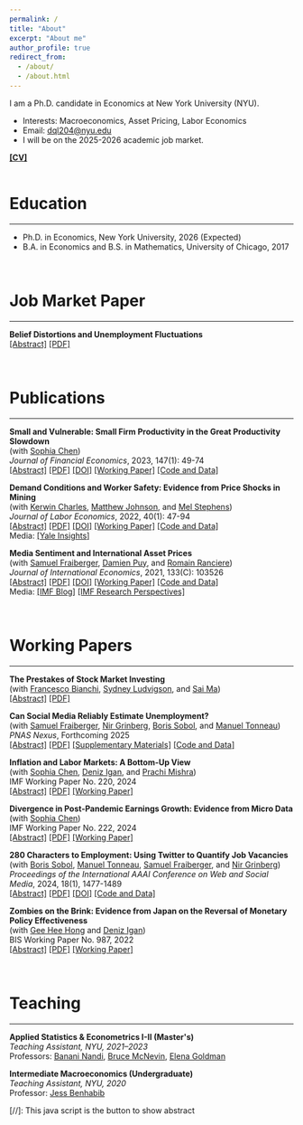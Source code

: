 ```yaml
---
permalink: /
title: "About"
excerpt: "About me"
author_profile: true
redirect_from:
  - /about/
  - /about.html
---
```

<style>
  /* image spacing */
  img { margin-top: 20px; margin-bottom: 20px; }

  /* kill theme underlines (box-shadow/border-bottom) in page content */
  .page__content a:not(.btn),
  .page__content a:not(.btn):visited {
    text-decoration: none !important;
    border-bottom: 0 !important;   /* older skins */
    box-shadow: none !important;    /* newer skins */
  }
  .page__content a:not(.btn):hover,
  .page__content a:not(.btn):focus {
    text-decoration: none !important;
    border-bottom: 0 !important;
    box-shadow: none !important;
  }
  /* Mobile-specific styles for larger profile photo and name */
  @media (max-width: 768px) {
    /* Make profile photo larger on mobile */
    .author__avatar img {
      width: 108px !important;
      height: 150px !important;
      max-width: 150px !important;
    }
    
    /* Make author name larger on mobile */
    .author__name {
      font-size: 1.8em !important;
      margin-top: 1em !important;
    }
    
    /* Optional: Make author bio text larger too */
    .author__bio {
      font-size: 1.1em !important;
    }
  }
</style>

I am a Ph.D. candidate in Economics at New York University (NYU). 
* Interests: Macroeconomics, Asset Pricing, Labor Economics 
* Email: [dql204@nyu.edu](mailto:dql204@nyu.edu) 
* I will be on the 2025-2026 academic job market.

[**[CV]**](../files/CV_Do_Lee.pdf)
<br><br>

Education
=========
---
* Ph.D. in Economics, New York University, 2026 (Expected)
* B.A. in Economics and B.S. in Mathematics, University of Chicago, 2017  

<div id="Research">
</div>
<br>

Job Market Paper
=========
---
**Belief Distortions and Unemployment Fluctuations** \
<a href="#/" onclick="visib('BDUF')">[Abstract]</a> [[PDF]](../files/belief_distortions_unemployment_fluctuations.pdf)  
<div id="BDUF" style="display: none; text-align: justify; line-height: 1.2" >
This paper studies the dynamics of asset prices and unemployment when expectations deviate from a rational benchmark. Using machine learning forecasts as a benchmark for rational and efficient beliefs, I quantify distortions in survey forecasts of firms' future cash flows and discount rates. Survey forecasts overreact to cash flow news, while machine forecasts do not. These distortions explain a large share variation in aggregate and firm-level hiring. Following positive idiosyncratic shocks, firms with distorted beliefs overhire relative to realized profits, while rational firms do not. Results suggest that distorted beliefs about firms' future cash flows can provide a unified explanation for volatility in aggregate unemployment and dispersion in firm level hiring. A search model in which firms learn about the long-run mean of their cash flows with fading memory can reproduce these patterns by generating a large share of observed volatility in unemployment and asset valuations. 
<br><br>
<IMG src="../files/time_series_cycle_h20.png"  alt="BDUF" style="width:90%; height:auto;"/>
</div>
<br>

Publications
=========
---
**Small and Vulnerable: Small Firm Productivity in the Great Productivity Slowdown** \
(with [Sophia Chen](https://sites.google.com/site/sophiachenecon/home)) \
*Journal of Financial Economics*, 2023, 147(1): 49-74 \
<a href="#/" onclick="visib('CL2023')">[Abstract]</a> [[PDF]](../files/SmallAndVulnerable.pdf) [[DOI]](https://doi.org/10.1016/j.jfineco.2022.09.007) [[Working Paper]](https://doi.org/10.5089/9781513564647.001) [[Code and Data]](https://doi.org/10.17632/49wv286my4.1)
<div id="CL2023" style="display: none; text-align: justify; line-height: 1.2" >
We show that the TFP growth of European micro, small, and medium-sized firms (SMEs) diverged from large firms after the global financial crisis. The average post-crisis TFP growth of medium-sized, small, and micro firms was, respectively, 1.1, 2.9, and 5.4 percentage points lower than that of large firms. This SME productivity gap is larger for firms with more severe credit supply shocks. The gap is partially attributable to a larger post-crisis reduction in intangible capital at SMEs than at large firms. Horseraces suggest that SME indicators are more robust and more powerful predictors of post-crisis TFP growth than other indicators.
<br><br>
<IMG src="../files/CL2023.png"  alt="CL2023" style="width:70%; height:auto;"/>
</div>

**Demand Conditions and Worker Safety: Evidence from Price Shocks in Mining** \
(with [Kerwin Charles](https://faculty.som.yale.edu/kerwincharles/), [Matthew Johnson](https://sites.google.com/site/mslaterjohnson/home?authuser=0), and [Mel Stephens](https://sites.lsa.umich.edu/mstep/)) \
*Journal of Labor Economics*, 2022, 40(1): 47-94 \
<a href="#/" onclick="visib('CJLS2022')">[Abstract]</a> [[PDF]](../files/Mining.pdf) [[DOI]](https://doi.org/10.1086/713887) [[Working Paper]](https://www.nber.org/papers/w26401) [[Code and Data]](https://github.com/doqlee/mining) \
Media: [[Yale Insights]](https://insights.som.yale.edu/insights/firms-sacrifice-worker-safety-when-demand-is-high) 
<div id="CJLS2022" style="display: none; text-align: justify; line-height: 1.2" >
We investigate how demand conditions affect employers' provision of safety—something about which theory is ambivalent. Positive demand shocks relax financial constraints that limit safety investment but simultaneously raise the opportunity cost of increasing safety rather than production. We study the US metals mining sector, leveraging exogenous demand shocks from short-term variation in global commodity prices. We find that positive price shocks substantially increase workplace injury rates and safety regulation noncompliance. While these results indicate the general dominance of the opportunity cost effect, shocks that only increase mines' cash flow lower injury rates, illustrating that financial constraints also affect safety.
<br><br>
<IMG src="../files/CJLS2022.png"  alt="CJLS2022"/>
</div>

**Media Sentiment and International Asset Prices** \
(with [Samuel Fraiberger](https://www.samuelfraiberger.com/), [Damien Puy](https://sites.google.com/view/damienpuy), and [Romain Ranciere](https://rranciere.academia.edu/)) \
*Journal of International Economics*, 2021, 133(C): 103526 \
<a href="#/" onclick="visib('FLPR2021')">[Abstract]</a> [[PDF]](../files/mediaSentiment.pdf) [[DOI]](https://doi.org/10.1016/j.jinteco.2021.103526) [[Working Paper]](https://www.nber.org/papers/w25353) [[Code and Data]](https://doi.org/10.7910/DVN/QNKFJF) \
Media: [[IMF Blog]](https://www.imf.org/en/Blogs/Articles/2019/12/16/blog-the-power-of-text) [[IMF Research Perspectives]](https://www.imf.org/-/media/Files/Research/research-perspective/2019/SpringSummer/index.ashx) 
<div id="FLPR2021" style="display: none; text-align: justify; line-height: 1.2" >
We investigate the relationship between media sentiment and international equity prices using a new dataset of 4 million news articles published between 1991 and 2015. Three key results emerge. First, news sentiment robustly predicts future daily returns around the world. However, we find a sharp contrast between the effect of local news and that of global news: whereas local news optimism (pessimism) predicts a small and transitory increase (decrease) in local equity returns, global news sentiment has a larger impact on returns that does not reverse in the short run. Second, news sentiment affects local prices mainly through the investment decisions of foreign—rather than local—investors. Third, large variations in global news sentiment predominantly happen in the absence of new information about fundamentals, suggesting that movements in global sentiment capture variations in investors' sentiment. Taken together, our findings illustrate the key role played by foreign news and investors' sentiment in driving local asset prices.
<br><br>
<IMG src="../files/FLPR2021.png"  alt="FLPR2021" style="width:70%; height:auto;"/>
</div>
<br>

Working Papers
=========
---

**The Prestakes of Stock Market Investing** \
(with [Francesco Bianchi](https://sites.google.com/view/francescobianchi/), [Sydney Ludvigson](https://www.sydneyludvigson.com/), and [Sai Ma](https://saimaecon.com/)) \
<a href="#/" onclick="visib('BLLM2025')">[Abstract]</a> [[PDF]](https://static1.squarespace.com/static/54397369e4b0446f66937a73/t/68e98688190e9d301dd51111/1760134792035/biases_ml.pdf)
<div id="BLLM2025" style="display: none; text-align: justify; line-height: 1.2" >
How rational is the stock market and how efficiently does it process information? We use machine learning to establish a practical measure of rational and efficient expectation formation while identifying distortions and inefficiencies in the subjective beliefs of market participants. The algorithm independently learns, stays attentive to fundamentals, credit risk, and sentiment, and makes abrupt course-corrections at critical junctures. By contrast, the subjective beliefs of investors, professionals, and equity analysts do little of this and instead contain predictable mistakes—"prestakes"—that are especially prevalent in times of market turbulence. Trading schemes that bet against prestakes deliver defensive strategies with large CAPM and Fama-French 5-factor alphas.
<br><br>
</div>

**Can Social Media Reliably Estimate Unemployment?** \
(with [Samuel Fraiberger](https://www.samuelfraiberger.com/), [Nir Grinberg](https://cris.bgu.ac.il/en/persons/nir-grinberg), [Boris Sobol](https://scholar.google.com/citations?user=LyWADs0AAAAJ&hl=en), and [Manuel Tonneau](https://manueltonneau.com/)) \
*PNAS Nexus*, Forthcoming 2025 \
<a href="#/" onclick="visib('FGLST2025')">[Abstract]</a> [[PDF]](../files/Research_report.pdf) [[Supplementary Materials]](../files/sm.pdf) [[Code and Data]](https://github.com/doqlee/twitter_unemployment)
<div id="FGLST2025" style="display: none; text-align: justify; line-height: 1.2" >
Digital trace data holds tremendous potential for measuring policy-relevant outcomes in real-time, yet its reliability is often questioned. Here, we propose a principled yet simple approach: capturing individual disclosures of unemployment using a fine-tuned artificial intelligence (AI) model and post-stratification adjustment using inferred user demographics. We show that our methodology consistently outperforms the industry's forecasting average, and can improve the predictions of U.S. unemployment insurance claims, up to two weeks in advance, at the national, state, and city levels at both turbulent and stable times. The results demonstrate the potential of combining AI models with statistical modeling to complement traditional survey methodology, and contribute to better-informed policymaking, especially at turbulent times.
<br><br>
<IMG src="../files/FGLST2025.png"  alt="FGLST2025"/>
</div>

**Inflation and Labor Markets: A Bottom-Up View** \
(with [Sophia Chen](https://sites.google.com/site/sophiachenecon/home), [Deniz Igan](https://www.imf.org/en/Research/Researcher-CV/Author/Igan-Deniz?AuthID=163#Background), and [Prachi Mishra](https://prachimishra.in/)) \
IMF Working Paper No. 220, 2024 \
<a href="#/" onclick="visib('CILM2024')">[Abstract]</a> [[PDF]](../files/HomebaseInflation.pdf) [[Working Paper]](https://doi.org/10.5089/9798400291807.001)
<div id="CILM2024" style="display: none; text-align: justify; line-height: 1.2" >
U.S. inflation surged in 2021-22 and has since declined, driven largely by a sharp drop in goods inflation, though services inflation remains elevated. This paper zooms into services inflation, using proprietary microdata on wages to examine its relationship with service sector wage growth at the Metropolitan Statistical Area (MSA) level. We estimate the wage-price pass-through with a local projection instrumental variable model that exploits variation in labor market tightness across MSAs. Our findings reveal a positive and significant relationship between wages and price growth, with a lag. This suggests that the effects of tight labor markets are persistent and may influence the pace of progression toward the inflation target.
<br><br>
<IMG src="../files/CILM2024.png"  alt="CILM2024" style="width:70%; height:auto;"/>
</div>

**Divergence in Post-Pandemic Earnings Growth: Evidence from Micro Data** \
(with [Sophia Chen](https://sites.google.com/site/sophiachenecon/home)) \
IMF Working Paper No. 222, 2024 \
<a href="#/" onclick="visib('CL2024')">[Abstract]</a> [[PDF]](../files/HB_analysis.pdf) [[Working Paper]](https://doi.org/10.5089/9798400291814.001)
<div id="CL2024" style="display: none; text-align: justify; line-height: 1.2" >
We analyze post-pandemic labor earnings using employer-employee data and find that earnings grew faster in counties with tighter labor markets and with greater access to loans through the Paycheck Protection Program (PPP), with the impact of PPP loans especially pronounced in areas with tighter labor markets. This divergence in earnings growth is particularly large for lower-paid, nonmanagerial workers, and those employed in smaller firms. Both wage increases and additional hours worked contributed to the overall growth in earnings. These findings align with a labor market competition framework, where tight labor markets reduce earnings disparities. Access to credit further strengthens the competition by relaxing firms' financing constraints.
<br><br>
<IMG src="../files/CL2024.png"  alt="CL2024" style="width:70%; height:auto;"/>
</div>

**280 Characters to Employment: Using Twitter to Quantify Job Vacancies** \
(with [Boris Sobol](https://scholar.google.com/citations?user=LyWADs0AAAAJ&hl=en), [Manuel Tonneau](https://manueltonneau.com/), [Samuel Fraiberger](https://www.samuelfraiberger.com/), and [Nir Grinberg](https://cris.bgu.ac.il/en/persons/nir-grinberg)) \
*Proceedings of the International AAAI Conference on Web and Social Media*, 2024, 18(1), 1477-1489 \
<a href="#/" onclick="visib('STFGL2024')">[Abstract]</a> [[PDF]](../files/job_offers_twitter_icwsm_2023.pdf) [[DOI]](https://doi.org/10.1609/icwsm.v18i1.31403) [[Code and Data]](https://github.com/Socially-Embedded-Lab/twitter-job-postings)
<div id="STFGL2024" style="display: none; text-align: justify; line-height: 1.2" >
Accurate assessment of workforce needs is critical for designing well-informed economic policy and improving market efficiency. While surveys are the gold standard for estimating when and where workers are needed, they also have important limitations, most notably their substantial costs, dependence on existing and extensive surveying infrastructure, and limited temporal, geographical, and sectorial resolution. Here, we investigate the potential of social media to provide a complementary signal for estimating labor market demand. We introduce a novel statistical approach for extracting information about the location and occupation advertised in job vacancies posted on Twitter. We then construct an aggregate index of labor market demand by occupational class in every major U.S. city from 2015 to 2022, which we evaluate against two sources of official statistics and an index from a large aggregator of online job postings. We find that the newly constructed index is strongly correlated with official statistics and, in some cases, advantageous compared to statistics from job aggregators. Moreover, we demonstrate that our index can robustly improve the prediction of official statistics across occupations and states.
<br><br>
<IMG src="../files/STFGL2024.png"  alt="STFGL2024"/>
</div>

**Zombies on the Brink: Evidence from Japan on the Reversal of Monetary Policy Effectiveness** \
(with [Gee Hee Hong](https://sites.google.com/site/geeheehong/home) and [Deniz Igan](https://www.imf.org/en/Research/Researcher-CV/Author/Igan-Deniz?AuthID=163#Background)) \
BIS Working Paper No. 987, 2022 \
<a href="#/" onclick="visib('HIL2022')">[Abstract]</a> [[PDF]](../files/Japan.pdf) [[Working Paper]](https://www.bis.org/publ/work987.htm)
<div id="HIL2022" style="display: none; text-align: justify; line-height: 1.2" >
How does unconventional monetary policy affect corporate capital structure and investment decisions? We study the transmission channel of quantitative easing and its potential diminishing returns on investment from a corporate finance perspective. Using a rich bank-firm matched data of Japanese firms with information on corporate debt and investment, we study how firms adjust their capital structure in response to the changes in term premia. Investment responds positively to a reduction in the term premium on average. However, there is a significant degree of cross-sectional variation in firm response: healthier firms increase capital spending and cash holdings, while financially vulnerable firms take advantage of lower long-term yields to refinance without increasing investment.
<br><br>
<IMG src="../files/HIL2022.png"  alt="HIL2022" style="width:70%; height:auto;"/>
</div>

<div id="Teaching">
</div>
<br>

Teaching
=========
---

**Applied Statistics & Econometrics I-II (Master's)** \
*Teaching Assistant, NYU, 2021–2023*  
Professors: [Banani Nandi](https://www.researchgate.net/profile/Banani-Nandi), [Bruce McNevin](https://www.brucemcnevin.org/), [Elena Goldman](https://www.pace.edu/profile/elena-goldman)

**Intermediate Macroeconomics (Undergraduate)**  
*Teaching Assistant, NYU, 2020*  
Professor: [Jess Benhabib](https://sites.google.com/site/jessbenhabib/home?authuser=0)


[//]: This java script is the button to show abstract
<script>
 function visib(id) {
  var x = document.getElementById(id);
  if (x.style.display === "block") {
    x.style.display = "none";
  } else {
    x.style.display = "block";
  }
}
</script>
